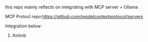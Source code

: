this repo mainly reflects on integrating with MCP server + Ollama 

MCP Protocl repo:https://github.com/modelcontextprotocol/servers

Integration below:
1. Airbnb
